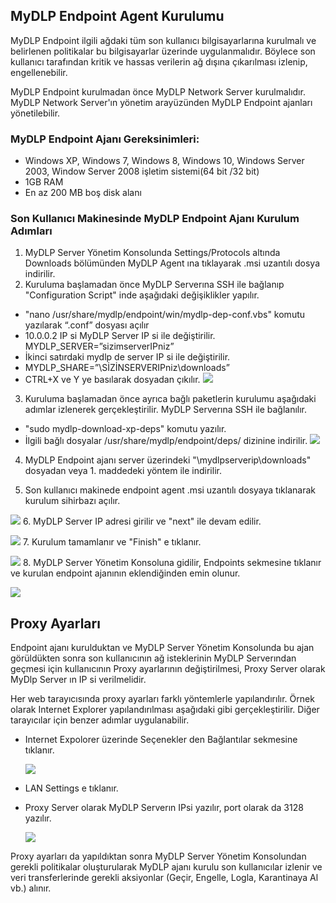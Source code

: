 ## MyDLP Endpoint Agent Kurulumu

MyDLP Endpoint ilgili ağdaki tüm son kullanıcı bilgisayarlarına kurulmalı ve belirlenen politikalar bu bilgisayarlar üzerinde uygulanmalıdır. Böylece son kullanıcı tarafından kritik ve hassas verilerin ağ dışına çıkarılması izlenip, engellenebilir.

MyDLP Endpoint kurulmadan önce MyDLP Network Server kurulmalıdır. MyDLP Network Server'ın yönetim arayüzünden MyDLP Endpoint ajanları yönetilebilir. 

### MyDLP Endpoint Ajanı Gereksinimleri:
* Windows XP, Windows 7, Windows 8, Windows 10, Windows Server 2003, Window Server 2008 işletim sistemi(64 bit /32 bit)
* 1GB RAM
* En az 200 MB boş disk alanı 

### Son Kullanıcı Makinesinde MyDLP Endpoint Ajanı Kurulum Adımları
1. MyDLP Server Yönetim Konsolunda Settings/Protocols altında Downloads bölümünden MyDLP Agent ına tıklayarak .msi uzantılı dosya indirilir.
2. Kuruluma başlamadan önce MyDLP Serverına SSH ile bağlanıp "Configuration Script" inde aşağıdaki değişiklikler yapılır.

  * "nano /usr/share/mydlp/endpoint/win/mydlp-dep-conf.vbs" komutu yazılarak “.conf” dosyası açılır
  * 10.0.0.2 IP si MyDLP Server IP si ile değiştirilir.  MYDLP_SERVER=”sizimserverIPniz”
  * İkinci satırdaki mydlp de server IP si ile değiştirilir. 
  * MYDLP_SHARE=”\\SİZİNSERVERIPniz\downloads”
  * CTRL+X ve Y ye basılarak dosyadan çıkılır. 
![](https://cloud.githubusercontent.com/assets/20702065/17469949/cd30496a-5d40-11e6-9bd1-f6713d25ce35.png)
3. Kuruluma başlamadan önce ayrıca bağlı paketlerin kurulumu aşağıdaki adımlar izlenerek gerçekleştirilir.
MyDLP Serverına SSH ile bağlanılır.

  * "sudo mydlp-download-xp-deps" komutu yazılır.
  * İlgili bağlı dosyalar /usr/share/mydlp/endpoint/deps/ dizinine indirilir.
![](https://cloud.githubusercontent.com/assets/20702065/17469950/d04779f2-5d40-11e6-8b40-75c22684e54a.png)

4. MyDLP Endpoint ajanı server üzerindeki "\\mydlpserverip\downloads" dosyadan veya 1. maddedeki yöntem ile indirilir.

5. Son kullanıcı makinede endpoint agent .msi uzantılı dosyaya tıklanarak kurulum sihirbazı açılır.

![](https://cloud.githubusercontent.com/assets/20702065/17460716/dc2fa6e8-5c7a-11e6-94c7-71eb542529de.png)
6. MyDLP Server IP adresi girilir ve "next" ile devam edilir.

![](https://cloud.githubusercontent.com/assets/20702065/17460717/de8f03de-5c7a-11e6-9a4b-600ddfe5c7ba.png)
7. Kurulum tamamlanır ve "Finish" e tıklanır.

![](https://cloud.githubusercontent.com/assets/20702065/17460723/fb53d6c0-5c7a-11e6-9040-ff4d3a35b8ba.png)
8. MyDLP Server Yönetim Konsoluna gidilir, Endpoints sekmesine tıklanır ve kurulan endpoint ajanının eklendiğinden emin olunur.

![](https://cloud.githubusercontent.com/assets/20702065/17460731/1375fc7e-5c7b-11e6-9795-1ead1fd2943e.png)

## Proxy Ayarları

Endpoint ajanı kurulduktan ve MyDLP Server Yönetim Konsolunda bu ajan görüldükten sonra son kullanıcının ağ isteklerinin MyDLP Serverından geçmesi için kullanıcının Proxy ayarlarının değiştirilmesi, Proxy Server olarak MyDlp Server ın IP si verilmelidir.

Her web tarayıcısında proxy ayarları farklı yöntemlerle yapılandırılır. Örnek olarak Internet Explorer yapılandırılması aşağıdaki gibi gerçekleştirilir. Diğer tarayıcılar için benzer adımlar uygulanabilir.
 * Internet Expolorer üzerinde Seçenekler den Bağlantılar sekmesine tıklanır.
   
   ![](https://cloud.githubusercontent.com/assets/20702065/17460733/1a394df4-5c7b-11e6-80e0-82ae436c0a31.png)
 * LAN Settings e tıklanır.
 * Proxy Server olarak MyDLP Serverın IPsi yazılır, port olarak da 3128 yazılır. 
  
   ![](https://cloud.githubusercontent.com/assets/20702065/17460734/1d063592-5c7b-11e6-9347-a1cbd080889f.png)
 
Proxy ayarları da yapıldıktan sonra MyDLP Server Yönetim Konsolundan gerekli politikalar oluşturularak MyDLP ajanı kurulu son kullanıcılar izlenir ve veri  transferlerinde gerekli aksiyonlar (Geçir, Engelle, Logla, Karantinaya Al vb.) alınır.

